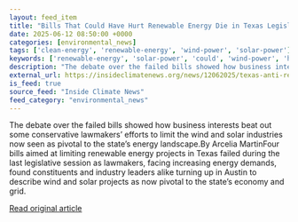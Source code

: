 ```yaml
---
layout: feed_item
title: "Bills That Could Have Hurt Renewable Energy Die in Texas Legislature"
date: 2025-06-12 08:50:00 +0000
categories: [environmental_news]
tags: ['clean-energy', 'renewable-energy', 'wind-power', 'solar-power']
keywords: ['renewable-energy', 'solar-power', 'could', 'wind-power', 'hurt', 'clean-energy', 'bills']
description: "The debate over the failed bills showed how business interests beat out some conservative lawmakers’ efforts to limit the wind and solar industries now seen ..."
external_url: https://insideclimatenews.org/news/12062025/texas-anti-renewable-energy-bills-die-in-legislature/
is_feed: true
source_feed: "Inside Climate News"
feed_category: "environmental_news"
---
```


The debate over the failed bills showed how business interests beat out some conservative lawmakers’ efforts to limit the wind and solar industries now seen as pivotal to the state’s energy landscape.By Arcelia MartinFour bills aimed at limiting renewable energy projects in Texas failed during the last legislative session as lawmakers, facing increasing energy demands, found constituents and industry leaders alike turning up in Austin to describe wind and solar projects as now pivotal to the state’s economy and grid.&nbsp;

[Read original article](https://insideclimatenews.org/news/12062025/texas-anti-renewable-energy-bills-die-in-legislature/)
